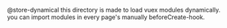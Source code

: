@store-dynamical
this directory is made to load vuex modules dynamically.
you can import modules in every page's manually beforeCreate-hook.
